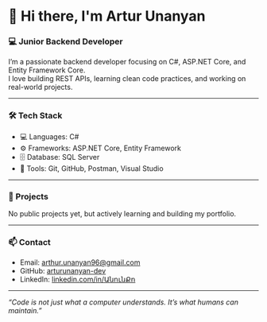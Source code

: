 # 👋 Hi there, I'm Artur Unanyan

### 💻 Junior Backend Developer

I’m a passionate backend developer focusing on C#, ASP.NET Core, and Entity Framework Core.  
I love building REST APIs, learning clean code practices, and working on real-world projects.

---

### 🛠️ Tech Stack

- 💻 Languages: C#
- ⚙️ Frameworks: ASP.NET Core, Entity Framework
- 🗄️ Database: SQL Server
- 🧪 Tools: Git, GitHub, Postman, Visual Studio

---

### 🚀 Projects

No public projects yet, but actively learning and building my portfolio.


---

### 📫 Contact

- Email: arthur.unanyan96@gmail.com
- GitHub: [arturunanyan-dev](https://github.com/aunanyan)
- LinkedIn: [linkedin.com/in/ԱնունՔո](https://www.linkedin.com/in/artur-unanyan-5b79b5376)
---

_“Code is not just what a computer understands. It’s what humans can maintain.”_


<!--
**aunanyan/aunanyan** is a ✨ _special_ ✨ repository because its `README.md` (this file) appears on your GitHub profile.

Here are some ideas to get you started:

- 🔭 I’m currently working on ...
- 🌱 I’m currently learning ...
- 👯 I’m looking to collaborate on ...
- 🤔 I’m looking for help with ...
- 💬 Ask me about ...
- 📫 How to reach me: ...
- 😄 Pronouns: ...
- ⚡ Fun fact: ...
-->
